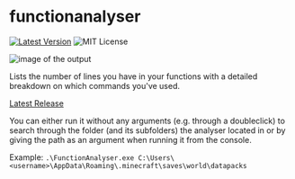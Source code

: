 # functionanalyser

[![Latest Version](https://img.shields.io/github/release/plagiatus/functionanalyser.svg)](https://github.com/Plagiatus/functionanalyser/releases/latest)
![MIT License](https://img.shields.io/github/license/Plagiatus/functionanalyser.svg) 

![image of the output](https://cdn.discordapp.com/attachments/323093067626446852/591556240866541568/unknown.png)

Lists the number of lines you have in your functions with a detailed breakdown on which commands you've used.

[Latest Release](https://github.com/Plagiatus/functionanalyser/releases/latest)

You can either run it without any arguments (e.g. through a doubleclick) to search through the folder (and its subfolders) the analyser located in or by giving the path as an argument when running it from the console. 

Example: `.\FunctionAnalyser.exe C:\Users\<username>\AppData\Roaming\.minecraft\saves\world\datapacks`
